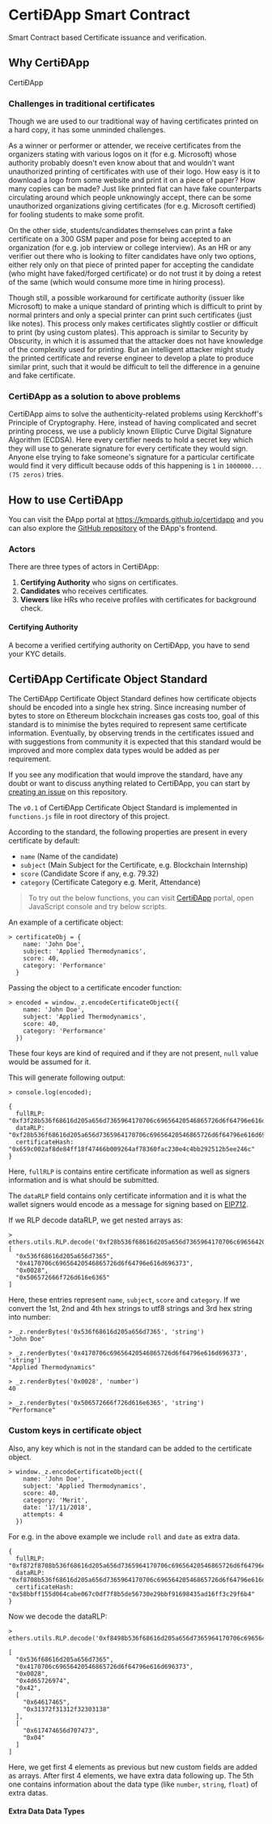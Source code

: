 # CertiÐApp Smart Contract
Smart Contract based Certificate issuance and verification.

## Why CertiÐApp
CertiÐApp

### Challenges in traditional certificates
Though we are used to our traditional way of having certificates printed on a hard copy, it has some unminded challenges.

As a winner or performer or attender, we receive certificates from the organizers stating with various logos on it (for e.g. Microsoft) whose authority probably doesn't even know about that and wouldn't want unauthorized printing of certificates with use of their logo. How easy is it to download a logo from some website and print it on a piece of paper? How many copies can be made? Just like printed fiat can have fake counterparts circulating around which people unknowingly accept, there can be some unauthorized organizations giving certificates (for e.g. Microsoft certified) for fooling students to make some profit.

On the other side, students/candidates themselves can print a fake certificate on a 300 GSM paper and pose for being accepted to an organization (for e.g. job interview or college interview). As an HR or any verifier out there who is looking to filter candidates have only two options, either rely only on that piece of printed paper for accepting the candidate (who might have faked/forged certificate) or do not trust it by doing a retest of the same (which would consume more time in hiring process).

Though still, a possible workaround for certificate authority (issuer like Microsoft) to make a unique standard of printing which is difficult to print by normal printers and only a special printer can print such certificates (just like notes). This process only makes certificates slightly costlier or difficult to print (by using custom plates). This approach is similar to Security by Obscurity, in which it is assumed that the attacker does not have knowledge of the complexity used for printing. But an intelligent attacker might study the printed certificate and reverse engineer to develop a plate to produce similar print, such that it would be difficult to tell the difference in a genuine and fake certificate.

### CertiÐApp as a solution to above problems

CertiÐApp aims to solve the authenticity-related problems using Kerckhoff's Principle of Cryptography. Here, instead of having complicated and secret printing process, we use a publicly known Elliptic Curve Digital Signature Algorithm (ECDSA). Here every certifier needs to hold a secret key which they will use to generate signature for every certificate they would sign. Anyone else trying to fake someone's signature for a particular certificate would find it very difficult because odds of this happening is `1` in `1000000...(75 zeros)` tries.

## How to use CertiÐApp
You can visit the ÐApp portal at https://kmpards.github.io/certidapp and you can also explore the [GitHub repository](https://github.com/KMPARDS/certidapp) of the ÐApp's frontend.

### Actors
There are three types of actors in CertiÐApp:
1. **Certifying Authority** who signs on certificates.
2. **Candidates** who receives certificates.
3. **Viewers** like HRs who receive profiles with certificates for background check.

#### Certifying Authority
A  become a verified certifying authority on CertiÐApp, you have to send your KYC details.

## CertiÐApp Certificate Object Standard

The CertiÐApp Certificate Object Standard defines how certificate objects should be encoded into a single hex string. Since increasing number of bytes to store on Ethereum blockchain increases gas costs too, goal of this standard is to minimise the bytes required to represent same certificate information. Eventually, by observing trends in the certificates issued and with suggestions from community it is expected that this standard would be improved and more complex data types would be added as per requirement.

If you see any modification that would improve the standard, have any doubt or want to discuss anything related to CertiÐApp, you can start by [creating an issue](https://github.com/KMPARDS/certificate-contract/issues/new) on this repository.

The `v0.1` of CertiÐApp Certificate Object Standard is implemented in `functions.js` file in root directory of this project.

According to the standard, the following properties are present in every certificate by default:
- `name` (Name of the candidate)
- `subject` (Main Subject for the Certificate, e.g. Blockchain Internship)
- `score` (Candidate Score if any, e.g. 79.32)
- `category` (Certificate Category e.g. Merit, Attendance)

> To try out the below functions, you can visit [CertiÐApp](https://kmpards.github.io/certidapp) portal, open JavaScript console and try below scripts.

An example of a certificate object:
```
> certificateObj = {
    name: 'John Doe',
    subject: 'Applied Thermodynamics',
    score: 40,
    category: 'Performance'
  }
```
Passing the object to a certificate encoder function:
```
> encoded = window._z.encodeCertificateObject({
    name: 'John Doe',
    subject: 'Applied Thermodynamics',
    score: 40,
    category: 'Performance'
  })
```
These four keys are kind of required and if they are not present, `null` value would be assumed for it.

This will generate following output:
```
> console.log(encoded);

{
  fullRLP: "0xf3f28b536f68616d205a656d7365964170706c69656420546865726d6f64796e616d6963738200288b506572666f726d616e6365",
  dataRLP: "0xf28b536f68616d205a656d7365964170706c69656420546865726d6f64796e616d6963738200288b506572666f726d616e6365",
  certificateHash: "0x659c002af8de84ff18f47466b009264af78360fac230e4c4bb292512b5ee246c"
}
```
Here, `fullRLP` is contains entire certificate information as well as signers information and is what should be submitted.

The `dataRLP` field contains only certificate information and it is what the wallet signers would encode as a message for signing based on [EIP712](https://eips.ethereum.org/EIPS/eip-712).

If we RLP decode dataRLP, we get nested arrays as:
```
> ethers.utils.RLP.decode('0xf28b536f68616d205a656d7365964170706c69656420546865726d6f64796e616d6963738200288b506572666f726d616e6365')
[
  "0x536f68616d205a656d7365",
  "0x4170706c69656420546865726d6f64796e616d696373",
  "0x0028",
  "0x506572666f726d616e6365"
]
```
Here, these entries represent `name`, `subject`, `score` and `category`. If we convert the 1st, 2nd and 4th hex strings to utf8 strings and 3rd hex string into number:
```
> _z.renderBytes('0x536f68616d205a656d7365', 'string')
"John Doe"

> _z.renderBytes('0x4170706c69656420546865726d6f64796e616d696373', 'string')
"Applied Thermodynamics"

> _z.renderBytes('0x0028', 'number')
40

> _z.renderBytes('0x506572666f726d616e6365', 'string')
"Performance"
```

### Custom keys in certificate object

Also, any key which is not in the standard can be added to the certificate object.

```
> window._z.encodeCertificateObject({
    name: 'John Doe',
    subject: 'Applied Thermodynamics',
    score: 40,
    category: 'Merit',
    date: '17/11/2018',
    attempts: 4
  })
```

For e.g. in the above example we include `roll` and `date` as extra data.

```
{
  fullRLP: "0xf872f8708b536f68616d205a656d7365964170706c69656420546865726d6f64796e616d696373820028854d65726974824420d084646174658a31372f31312f32303138e4886c6f636174696f6e9a446570742e206f66204d452c2049494553542053686962707572ca88617474656d70747304",
  dataRLP: "0xf8708b536f68616d205a656d7365964170706c69656420546865726d6f64796e616d696373820028854d65726974824420d084646174658a31372f31312f32303138e4886c6f636174696f6e9a446570742e206f66204d452c2049494553542053686962707572ca88617474656d70747304",
  certificateHash: "0x58bbff155d064cabe067c0df7f8b5de56730e29bbf91698435ad16ff3c29f6b4"
}
```

Now we decode the dataRLP:

```
> ethers.utils.RLP.decode('0xf8498b536f68616d205a656d7365964170706c69656420546865726d6f64796e616d696373820028854d6572697442d084646174658a31372f31312f32303138ca88617474656d70747304')

[
  "0x536f68616d205a656d7365",
  "0x4170706c69656420546865726d6f64796e616d696373",
  "0x0028",
  "0x4d65726974",
  "0x42",
  [
    "0x64617465",
    "0x31372f31312f32303138"
  ],
  [
    "0x617474656d707473",
    "0x04"
  ]
]
```
Here, we get first 4 elements as previous but new custom fields are added as arrays. After first 4 elements, we have extra data following up. The 5th one contains information about the data type (like `number`, `string`, `float`) of extra datas.

#### Extra Data Data Types
